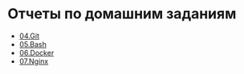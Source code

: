 # Отчеты по домашним заданиям

- [04.Git](./04.GIT/README.md)
- [05.Bash](./05.BASH/README.md)
- [06.Docker](./06.DOCKER/README.md)
- [07.Nginx](./07.NGINX/README.md)
